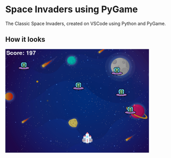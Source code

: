 # Space Invaders using PyGame

The Classic Space Invaders, created on VSCode using Python and PyGame.


## How it looks

<img align="left" width="450" height="325" src="https://raw.githubusercontent.com/RanNahmany/Space-Invaders/main/Sample.gif">
